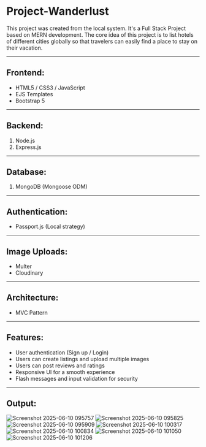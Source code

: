 # Project-Wanderlust

This project was created from the local system. It's a Full Stack Project based on MERN development.
The core idea of this project is to list hotels of different cities globally so that travelers can easily find a place to stay on their vacation.

---

## Frontend:
- HTML5 / CSS3 / JavaScript
- EJS Templates
- Bootstrap 5

---

## Backend:
1. Node.js
2. Express.js

---

## Database:
1. MongoDB (Mongoose ODM)

---

## Authentication:
- Passport.js (Local strategy)

---

## Image Uploads:
- Multer
- Cloudinary

---

## Architecture:
- MVC Pattern

---

## Features:
- User authentication (Sign up / Login)
- Users can create listings and upload multiple images
- Users can post reviews and ratings
- Responsive UI for a smooth experience
- Flash messages and input validation for security

---
## Output:
![Screenshot 2025-06-10 095757](https://github.com/user-attachments/assets/db556b32-9424-4204-bcf5-a754a91be35f)
![Screenshot 2025-06-10 095825](https://github.com/user-attachments/assets/57a6a302-f0ba-41fd-ac11-50e56206b312)
![Screenshot 2025-06-10 095909](https://github.com/user-attachments/assets/6b358c17-93a4-455d-9de2-d4e19ca4949b)
![Screenshot 2025-06-10 100317](https://github.com/user-attachments/assets/60976f9d-7e16-4bf4-9bb3-4c93bf9a4047)
![Screenshot 2025-06-10 100834](https://github.com/user-attachments/assets/74a00d3b-c699-429c-803e-498272523431)
![Screenshot 2025-06-10 101050](https://github.com/user-attachments/assets/e8e09db7-2884-40b4-89ec-5a836bc55df7)
![Screenshot 2025-06-10 101206](https://github.com/user-attachments/assets/d856edb0-992e-43d5-926b-05c4b23a57de)

